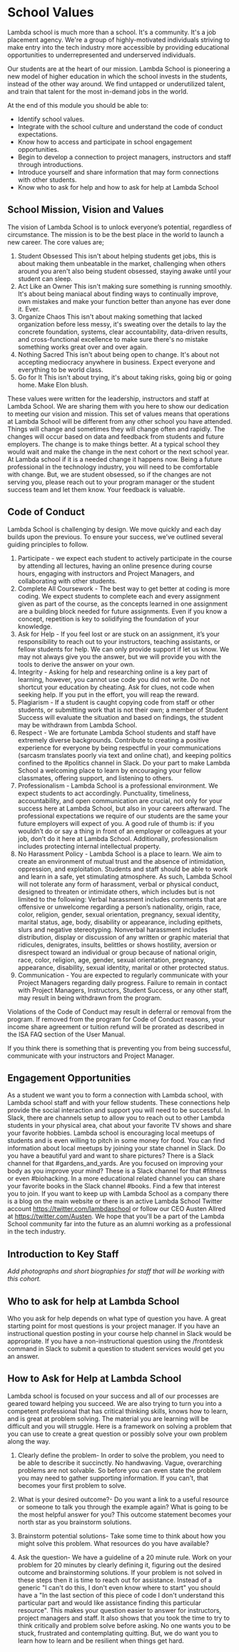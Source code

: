 # School Values
Lambda school is much more than a school. It's a community. It's a job placement agency. We're a group of highly-motivated individuals striving to make entry into the tech industry more accessible by providing educational opportunities to underrepresented and underserved individuals.

Our students are at the heart of our mission. Lambda School is pioneering a new model of higher education in which the school invests in the students, instead of the other way around. We find untapped or underutilized talent, and train that talent for the most in-demand jobs in the world.

At the end of this module you should be able to:

* Identify school values.
* Integrate with the school culture and understand the code of conduct expectations.
* Know how to access and participate in school engagement opportunities.
* Begin to develop a connection to project managers, instructors and staff through introductions.
* Introduce yourself and share information that may form connections with other students.
* Know who to ask for help and how to ask for help at Lambda School

## School Mission, Vision and Values
The vision of Lambda School is to unlock everyone’s potential, regardless of circumstance. 
The mission is to be the best place in the world to launch a new career.
The core values are;
1. Student Obsessed
This isn't about helping students get jobs, this is about making them unbeatable in the market, challenging when others around you aren't also being student obsessed, staying awake until your student can sleep.
2. Act Like an Owner
This isn't making sure something is running smoothly. It's about being maniacal about finding ways to continually improve, own mistakes and make your function better than anyone has ever done it. Ever.
3. Organize Chaos
This isn't about making something that lacked organization before less messy, it's sweating over the details to lay the concrete foundation, systems, clear accountability, data-driven results, and cross-functional excellence to make sure there's no mistake something works great over and over again.
4. Nothing Sacred
This isn't about being open to change. It's about not accepting mediocracy anywhere in business. Expect everyone and everything to be world class.
5. Go for It
This isn't about trying, it's about taking risks, going big or going home. Make Elon blush.

These values were written for the leadership, instructors and staff at Lambda School. We are sharing them with you here to show our dedication to meeting our vision and mission. This set of values means that operations at Lambda School will be different from any other school you have attended. Things will change and sometimes they will change often and rapidly. The changes will occur based on data and feedback from students and future employers. The change is to make things better. At a typical school they would wait and make the change in the next cohort or the next school year. At Lambda school if it is a needed change it happens now. Being a future professional in the technology industry, you will need to be comfortable with change. But, we are student obsessed, so if the changes are not serving you, please reach out to your program manager or the student success team and let them know. Your feedback is valuable. 

## Code of Conduct
Lambda School is challenging by design. We move quickly and each day builds upon the previous. To ensure your success, we’ve outlined several guiding principles to follow.

1. Participate - we expect each student to actively participate in the course by attending all lectures, having an online presence during course hours, engaging with instructors and Project Managers, and collaborating with other students.
2. Complete All Coursework - The best way to get better at coding is more coding. We expect students to complete each and every assignment given as part of the course, as the concepts learned in one assignment are a building block needed for future assignments. Even if you know a concept, repetition is key to solidifying the foundation of your knowledge.
3. Ask for Help - If you feel lost or are stuck on an assignment, it’s your responsibility to reach out to your instructors, teaching assistants, or fellow students for help. We can only provide support if let us know. We may not always give you the answer, but we will provide you with the tools to derive the answer on your own.
4. Integrity - Asking for help and researching online is a key part of learning, however, you cannot use code you did not write. Do not shortcut your education by cheating. Ask for clues, not code when seeking help. If you put in the effort, you will reap the reward.
5. Plagiarism - If a student is caught copying code from staff or other students, or submitting work that is not their own; a member of Student Success will evaluate the situation and based on findings, the student may be withdrawn from Lambda School.
6. Respect - We are fortunate Lambda School students and staff have extremely diverse backgrounds. Contribute to creating a positive experience for everyone by being respectful in your communications (sarcasm translates poorly via text and online chat), and keeping politics confined to the #politics channel in Slack. Do your part to make Lambda School a welcoming place to learn by encouraging your fellow classmates, offering support, and listening to others.
7. Professionalism - Lambda School is a professional environment. We expect students to act accordingly. Punctuality, timeliness, accountability, and open communication are crucial, not only for your success here at Lambda School, but also in your careers afterward. The professional expectations we require of our students are the same your future employers will expect of you. A good rule of thumb is: if you wouldn’t do or say a thing in front of an employer or colleagues at your job, don’t do it here at Lambda School. Additionally, professionalism includes protecting internal intellectual property.
8. No Harassment Policy - Lambda School is a place to learn. We aim to create an environment of mutual trust and the absence of intimidation, oppression, and exploitation. Students and staff should be able to work and learn in a safe, yet stimulating atmosphere. As such, Lambda School will not tolerate any form of harassment, verbal or physical conduct, designed to threaten or intimidate others, which includes but is not limited to the following: Verbal harassment includes comments that are offensive or unwelcome regarding a person’s nationality, origin, race, color, religion, gender, sexual orientation, pregnancy, sexual identity, marital status, age, body, disability or appearance, including epithets, slurs and negative stereotyping. Nonverbal harassment includes distribution, display or discussion of any written or graphic material that ridicules, denigrates, insults, belittles or shows hostility, aversion or disrespect toward an individual or group because of national origin, race, color, religion, age, gender, sexual orientation, pregnancy, appearance, disability, sexual identity, marital or other protected status.
9. Communication - You are expected to regularly communicate with your Project Managers regarding daily progress. Failure to remain in contact with Project Managers, Instructors, Student Success, or any other staff, may result in being withdrawn from the program.

Violations of the Code of Conduct may result in deferral or removal from the program. If removed from the program for Code of Conduct reasons, your income share agreement or tuition refund will be prorated as described in the ISA FAQ section of the User Manual.

If you think there is something that is preventing you from being successful, communicate with your instructors and Project Manager.

## Engagement Opportunities
As a student we want you to form a connection with Lambda school, with Lambda school staff and with your fellow students. These connections help provide the social interaction and support you will need to be successful. In Slack, there are channels setup to allow you to reach out to other Lambda students in your physical area, chat about your favorite TV shows and share your favorite hobbies. 
Lambda school is encouraging local meetups of students and is even willing to pitch in some money for food. You can find information about local meetups by joining your state channel in Slack. 
Do you have a beautiful yard and want to share pictures? There is a Slack channel for that #gardens_and_yards. Are you focused on improving your body as you improve your mind? These is a Slack channel for that #fitness or even #biohacking. In a more educational related channel you can share your favorite books in the Slack channel #books. Find a few that interest you to join.
If you want to keep up with Lambda School as a company there is a blog on the main website or there is an active Lambda School Twitter account https://twitter.com/lambdaschool or follow our CEO Austen Allred at https://twitter.com/Austen.
We hope that you'll be a part of the Lambda School community far into the future as an alumni working as a professional in the tech industry. 

## Introduction to Key Staff
*Add photographs and short biographies for staff that will be working with this cohort.*

## Who to ask for help at Lambda School
Who you ask for help depends on what type of question you have. A great starting point for most questions is your project manager. If you have an instructional question posting in your course help channel in Slack would be appropriate. If you have a non-instructional question using the /frontdesk command in Slack to submit a question to student services would get you an answer. 

## How to Ask for Help at Lambda School
Lambda school is focused on your success and all of our processes are geared toward helping you succeed. We are also trying to turn you into a competent professional that has critical thinking skills, knows how to learn, and is great at problem solving. The material you are learning will be difficult and you will struggle. Here is a framework on solving a problem that you can use to create a great question or possibly solve your own problem along the way.

1. Clearly define the problem- In order to solve the problem, you need to be able to describe it succinctly. No handwaving. Vague, overarching problems are not solvable. So before you can even state the problem you may need to gather supporting information. If you can't, that becomes your first problem to solve.

2. What is your desired outcome?- Do you want a link to a useful resource or someone to talk you through the example again? What is going to be the most helpful answer for you? This outcome statement becomes your north star as you brainstorm solutions.

3. Brainstorm potential solutions- Take some time to think about how you might solve this problem. What resources do you have available? 

4. Ask the question- We have a guideline of a 20 minute rule. Work on your problem for 20 minutes by clearly defining it, figuring out the desired outcome and brainstorming solutions. If your problem is not solved in these steps then it is time to reach out for assistance. Instead of a generic "I can't do this, I don't even know where to start" you should have a "In the last section of this piece of code I don't understand this particular part and would like assistance finding this particular resource". This makes your question easier to answer for instructors, project managers and staff. It also shows that you took the time to try to think critically and problem solve before asking. No one wants you to be stuck, frustrated and contemplating quitting. But, we do want you to learn how to learn and be resilient when things get hard. 
